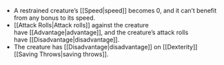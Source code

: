 - A restrained creature’s [[Speed|speed]] becomes 0, and it can’t benefit from any bonus to its speed.
- [[Attack Rolls|Attack rolls]] against the creature have [[Advantage|advantage]], and the creature’s attack rolls have [[Disadvantage|disadvantage]].
- The creature has [[Disadvantage|disadvantage]] on [[Dexterity]] [[Saving Throws|saving throws]].